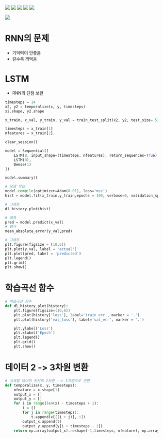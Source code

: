 ![](https://i.imgur.com/fUcQexe.png)
![](https://i.imgur.com/7UKeuck.png)
![](https://i.imgur.com/Tv83GM7.png)
![](https://i.imgur.com/uMynYBz.png)
![](https://i.imgur.com/lm5sP9m.png)

![](https://i.imgur.com/qFBZfzX.png)



# RNN의 문제
- 기억력이 안좋음
- 갈수록 까먹음

# LSTM
- RNN의 단점 보완



```python
timesteps = 14
x2, y2 = temporalize(x, y, timesteps)
x2.shape, y2.shape

x_train, x_val, y_train, y_val = train_test_split(x2, y2, test_size= 53, shuffle = False)

timesteps = x_train[1]
nfeatures = x_train[2]

clear_session()

model = Sequential([
    LSTM(8, input_shape=(timesteps, nfeatures), return_sequences=True),
    LSTM(8),
    Dense(1)        
])

model.summary()

# 모델 학습
model.compile(optimizer=Adam(0.01), loss='mse')
hist = model.fit(x_train,y_train,epochs = 100, verbose=0, validation_split=.2).history

# 그래프
dl_history_plot(hist)

# 예측
pred = model.predict(x_val)
# 평가
mean_absolute_error(y_val,pred)

# 그래프
plt.figure(figsize = (10,6))
plt.plot(y_val, label = 'actual')
plt.plot(pred, label = 'predicted')
plt.legend()
plt.grid()
plt.show()
```



# 학습곡선 함수
```python
# 학습곡선 함수
def dl_history_plot(history):
    plt.figure(figsize=(10,6))
    plt.plot(history['loss'], label='train_err', marker = '.')
    plt.plot(history['val_loss'], label='val_err', marker = '.')

    plt.ylabel('Loss')
    plt.xlabel('Epoch')
    plt.legend()
    plt.grid()
    plt.show()
```

# 데이터 2 -> 3차원 변환
```python
# 시계열 데이터 전처리 2차원 --> 3차원으로 변환
def temporalize(x, y, timesteps):
    nfeature = x.shape[1]
    output_x = []
    output_y = []
    for i in range(len(x) - timesteps + 1):
        t = []
        for j in range(timesteps):
            t.append(x[[(i + j)], :])
        output_x.append(t)
        output_y.append(y[i + timesteps - 1])
    return np.array(output_x).reshape(-1,timesteps, nfeature), np.array(output_y)
```

